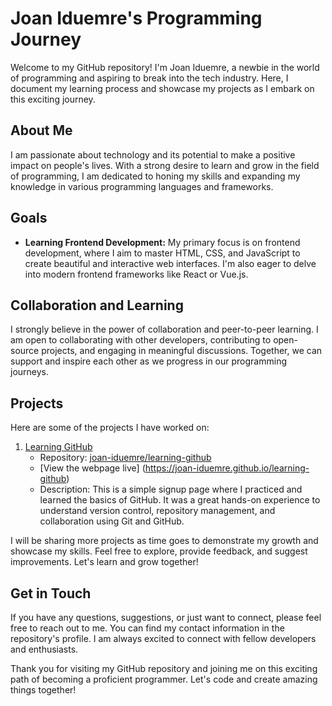 # Joan Iduemre's Programming Journey

Welcome to my GitHub repository! I'm Joan Iduemre, a newbie in the world of programming and aspiring to break into the tech industry. Here, I document my learning process and showcase my projects as I embark on this exciting journey.

## About Me
I am passionate about technology and its potential to make a positive impact on people's lives. With a strong desire to learn and grow in the field of programming, I am dedicated to honing my skills and expanding my knowledge in various programming languages and frameworks.

## Goals
- **Learning Frontend Development:** My primary focus is on frontend development, where I aim to master HTML, CSS, and JavaScript to create beautiful and interactive web interfaces. I'm also eager to delve into modern frontend frameworks like React or Vue.js.

## Collaboration and Learning
I strongly believe in the power of collaboration and peer-to-peer learning. I am open to collaborating with other developers, contributing to open-source projects, and engaging in meaningful discussions. Together, we can support and inspire each other as we progress in our programming journeys.

## Projects


Here are some of the projects I have worked on:

1. [Learning GitHub](https://joan-iduemre.github.io/learning-github)
   - Repository: [joan-iduemre/learning-github](https://github.com/joan-iduemre/learning-github)
   - [View the webpage live] (https://joan-iduemre.github.io/learning-github)
   - Description: This is a simple signup page where I practiced and learned the basics of GitHub. It was a great hands-on experience to understand version control, repository management, and collaboration using Git and GitHub.

I will be sharing more projects as time goes to demonstrate my growth and showcase my skills. Feel free to explore, provide feedback, and suggest improvements. Let's learn and grow together!
## Get in Touch
If you have any questions, suggestions, or just want to connect, please feel free to reach out to me. You can find my contact information in the repository's profile. I am always excited to connect with fellow developers and enthusiasts.

Thank you for visiting my GitHub repository and joining me on this exciting path of becoming a proficient programmer. Let's code and create amazing things together!


<!--
 ### Hi there 👋

**joan-iduemre/joan-iduemre** is a ✨ _special_ ✨ repository because its `README.md` (this file) appears on your GitHub profile.

Here are some ideas to get you started:

- 🔭 I’m currently working on ...
- 🌱 I’m currently learning ...
- 👯 I’m looking to collaborate on ...
- 🤔 I’m looking for help with ...
- 💬 Ask me about ...
- 📫 How to reach me: ...
- 😄 Pronouns: ...
- ⚡ Fun fact: ...
-->
